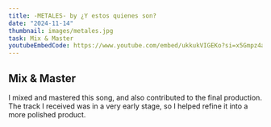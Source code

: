 ```yaml
---
title: -METALES- by ¿Y estos quienes son?
date: "2024-11-14"
thumbnail: images/metales.jpg
task: Mix & Master
youtubeEmbedCode: https://www.youtube.com/embed/ukkukVIGEKo?si=x5Gmpz4a4OzYR9Qt
---
```


## Mix & Master

I mixed and mastered this song, and also contributed to the final production. The track I received was in a very early stage, so I helped refine it into a more polished product.
